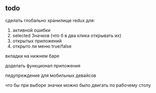 ## todo
сделать глобально хранилище redux для:
1. активной ошибки 
2. selected Значков (что б в два клика открывать их)
3. открытых приложений
4. открыто ли меню true/false

вкладки на нижнем баре

доделать функционал приложения

педупреждение для мобильных девайсов

что бы при выборе значки можно было двигать по рабочему столу
